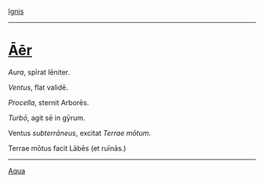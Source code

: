 [Ignis](../005-ignis.md)

---

# [Āēr](https://www.archive.org/stream/cu31924032499455#page/n49/mode/1up)

*Aura*, spīrat lēniter.

*Ventus*, flat validē.

*Procella*, sternit Arborēs.

*Turbō*, agit sē in gȳrum.

Ventus *subterrāneus*, excitat *Terrae mōtum*.

Terrae mōtus facit Lābēs (et ruīnās.)

---

[Aqua](../007-aqua.md)
